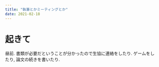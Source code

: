 ```yaml
---
title: "執筆とかミーティングとか"
date: 2021-02-18
---
```


# 起きて
昼前. 書類が必要だということが分かったので生協に連絡をしたり. ゲームをしたり, 論文の続きを書いたり.
